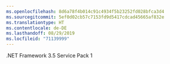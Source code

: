 ```yaml
---
ms.openlocfilehash: 8d6a78f4b014c91c4934f5b23252fd028bfca3d4
ms.sourcegitcommit: 5ef0d02cb57c7153fd9d5417cdcad45665af832e
ms.translationtype: HT
ms.contentlocale: de-DE
ms.lasthandoff: 08/29/2019
ms.locfileid: "71139999"
---
```

.NET Framework 3.5 Service Pack 1